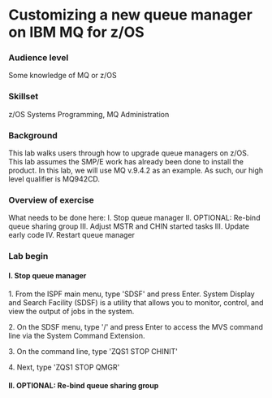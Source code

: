 # Customizing a new queue manager on IBM MQ for z/OS
### Audience level
Some knowledge of MQ or z/OS 
### Skillset
z/OS Systems Programming, MQ Administration

### Background
This lab walks users through how to upgrade queue managers on z/OS. This lab assumes the SMP/E work has already been done to install the product. In this lab, we will use MQ v.9.4.2 as an example. As such, our high level qualifier is MQ942CD.

### Overview of exercise
What needs to be done here: 
I. Stop queue manager
II. OPTIONAL: Re-bind queue sharing group 
III. Adjust MSTR and CHIN started tasks
III. Update early code
IV. Restart queue manager

### Lab begin
#### I. Stop queue manager

1\. From the ISPF main menu, type 'SDSF' and press Enter. System Display and Search Facility (SDSF) is a utility that allows you to monitor, control, and view the output of jobs in the system.

2\. On the SDSF menu, type '/' and press Enter to access the MVS command line via the System Command Extension.

3\. On the command line, type 'ZQS1 STOP CHINIT'

4\. Next, type 'ZQS1 STOP QMGR'

#### II. OPTIONAL: Re-bind queue sharing group



